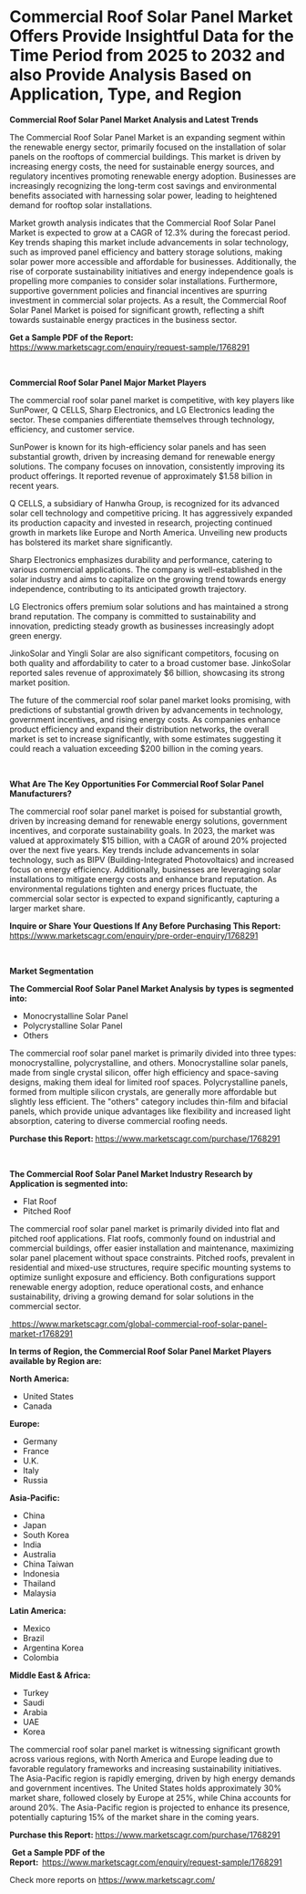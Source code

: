 <p><h1>Commercial Roof Solar Panel Market Offers Provide Insightful Data for the Time Period from 2025 to 2032 and also Provide Analysis Based on Application, Type, and Region</h1></p><p><strong>Commercial Roof Solar Panel Market Analysis and Latest Trends</strong></p>
<p><p>The Commercial Roof Solar Panel Market is an expanding segment within the renewable energy sector, primarily focused on the installation of solar panels on the rooftops of commercial buildings. This market is driven by increasing energy costs, the need for sustainable energy sources, and regulatory incentives promoting renewable energy adoption. Businesses are increasingly recognizing the long-term cost savings and environmental benefits associated with harnessing solar power, leading to heightened demand for rooftop solar installations.</p><p>Market growth analysis indicates that the Commercial Roof Solar Panel Market is expected to grow at a CAGR of 12.3% during the forecast period. Key trends shaping this market include advancements in solar technology, such as improved panel efficiency and battery storage solutions, making solar power more accessible and affordable for businesses. Additionally, the rise of corporate sustainability initiatives and energy independence goals is propelling more companies to consider solar installations. Furthermore, supportive government policies and financial incentives are spurring investment in commercial solar projects. As a result, the Commercial Roof Solar Panel Market is poised for significant growth, reflecting a shift towards sustainable energy practices in the business sector.</p></p>
<p><strong>Get a Sample PDF of the Report:&nbsp;</strong> <a href="https://www.marketscagr.com/enquiry/request-sample/1768291?utm_campaign=3137&utm_medium=2&utm_source=Github&utm_content=ia&utm_term=07042025&utm_id=commercial-roof-solar-panel">https://www.marketscagr.com/enquiry/request-sample/1768291</a></p>
<p>&nbsp;</p>
<p><strong>Commercial Roof Solar Panel Major Market Players</strong></p>
<p><p>The commercial roof solar panel market is competitive, with key players like SunPower, Q CELLS, Sharp Electronics, and LG Electronics leading the sector. These companies differentiate themselves through technology, efficiency, and customer service.</p><p>SunPower is known for its high-efficiency solar panels and has seen substantial growth, driven by increasing demand for renewable energy solutions. The company focuses on innovation, consistently improving its product offerings. It reported revenue of approximately $1.58 billion in recent years.</p><p>Q CELLS, a subsidiary of Hanwha Group, is recognized for its advanced solar cell technology and competitive pricing. It has aggressively expanded its production capacity and invested in research, projecting continued growth in markets like Europe and North America. Unveiling new products has bolstered its market share significantly.</p><p>Sharp Electronics emphasizes durability and performance, catering to various commercial applications. The company is well-established in the solar industry and aims to capitalize on the growing trend towards energy independence, contributing to its anticipated growth trajectory.</p><p>LG Electronics offers premium solar solutions and has maintained a strong brand reputation. The company is committed to sustainability and innovation, predicting steady growth as businesses increasingly adopt green energy.</p><p>JinkoSolar and Yingli Solar are also significant competitors, focusing on both quality and affordability to cater to a broad customer base. JinkoSolar reported sales revenue of approximately $6 billion, showcasing its strong market position.</p><p>The future of the commercial roof solar panel market looks promising, with predictions of substantial growth driven by advancements in technology, government incentives, and rising energy costs. As companies enhance product efficiency and expand their distribution networks, the overall market is set to increase significantly, with some estimates suggesting it could reach a valuation exceeding $200 billion in the coming years.</p></p>
<p>&nbsp;</p>
<p><strong>What Are The Key Opportunities For Commercial Roof Solar Panel Manufacturers?</strong></p>
<p><p>The commercial roof solar panel market is poised for substantial growth, driven by increasing demand for renewable energy solutions, government incentives, and corporate sustainability goals. In 2023, the market was valued at approximately $15 billion, with a CAGR of around 20% projected over the next five years. Key trends include advancements in solar technology, such as BIPV (Building-Integrated Photovoltaics) and increased focus on energy efficiency. Additionally, businesses are leveraging solar installations to mitigate energy costs and enhance brand reputation. As environmental regulations tighten and energy prices fluctuate, the commercial solar sector is expected to expand significantly, capturing a larger market share.</p></p>
<p><strong>Inquire or Share Your Questions If Any Before Purchasing This Report:</strong> <a href="https://www.marketscagr.com/enquiry/pre-order-enquiry/1768291?utm_campaign=3137&utm_medium=2&utm_source=Github&utm_content=ia&utm_term=07042025&utm_id=commercial-roof-solar-panel">https://www.marketscagr.com/enquiry/pre-order-enquiry/1768291</a></p>
<p>&nbsp;</p>
<p><strong>Market Segmentation</strong></p>
<p><strong>The Commercial Roof Solar Panel Market Analysis by types is segmented into:</strong></p>
<p><ul><li>Monocrystalline Solar Panel</li><li>Polycrystalline Solar Panel</li><li>Others</li></ul></p>
<p><p>The commercial roof solar panel market is primarily divided into three types: monocrystalline, polycrystalline, and others. Monocrystalline solar panels, made from single crystal silicon, offer high efficiency and space-saving designs, making them ideal for limited roof spaces. Polycrystalline panels, formed from multiple silicon crystals, are generally more affordable but slightly less efficient. The "others" category includes thin-film and bifacial panels, which provide unique advantages like flexibility and increased light absorption, catering to diverse commercial roofing needs.</p></p>
<p><strong>Purchase this Report:&nbsp;</strong><a href="https://www.marketscagr.com/purchase/1768291?utm_campaign=3137&utm_medium=2&utm_source=Github&utm_content=ia&utm_term=07042025&utm_id=commercial-roof-solar-panel">https://www.marketscagr.com/purchase/1768291</a></p>
<p>&nbsp;</p>
<p><strong>The Commercial Roof Solar Panel Market Industry Research by Application is segmented into:</strong></p>
<p><ul><li>Flat Roof</li><li>Pitched Roof</li></ul></p>
<p><p>The commercial roof solar panel market is primarily divided into flat and pitched roof applications. Flat roofs, commonly found on industrial and commercial buildings, offer easier installation and maintenance, maximizing solar panel placement without space constraints. Pitched roofs, prevalent in residential and mixed-use structures, require specific mounting systems to optimize sunlight exposure and efficiency. Both configurations support renewable energy adoption, reduce operational costs, and enhance sustainability, driving a growing demand for solar solutions in the commercial sector.</p></p>
<p><a href="https://www.marketscagr.com/global-commercial-roof-solar-panel-market-r1768291?utm_campaign=3137&utm_medium=2&utm_source=Github&utm_content=ia&utm_term=07042025&utm_id=commercial-roof-solar-panel">&nbsp;https://www.marketscagr.com/global-commercial-roof-solar-panel-market-r1768291</a></p>
<p><strong>In terms of Region, the Commercial Roof Solar Panel Market Players available by Region are:</strong></p>
<p>
    <p> <strong> North America: </strong>
        <ul>
            <li>United States</li>
            <li>Canada</li>
        </ul>
        </p> 
    <p> <strong> Europe: </strong>
        <ul>
            <li>Germany</li>
            <li>France</li>
            <li>U.K.</li>
            <li>Italy</li>
            <li>Russia</li>
        </ul>
        </p> 
    <p> <strong> Asia-Pacific: </strong>
        <ul>
            <li>China</li>
            <li>Japan</li>
            <li>South Korea</li>
            <li>India</li>
            <li>Australia</li>
            <li>China Taiwan</li>
            <li>Indonesia</li>
            <li>Thailand</li>
            <li>Malaysia</li>
        </ul>
        </p> 
    <p> <strong> Latin America: </strong>
        <ul>
            <li>Mexico</li>
            <li>Brazil</li>
            <li>Argentina Korea</li>
            <li>Colombia</li>
        </ul>
        </p> 
    <p> <strong> Middle East & Africa: </strong>
        <ul>
            <li>Turkey</li>
            <li>Saudi</li>
            <li>Arabia</li>
            <li>UAE</li>
            <li>Korea</li>
        </ul>
    </p>
    </p>
<p><p>The commercial roof solar panel market is witnessing significant growth across various regions, with North America and Europe leading due to favorable regulatory frameworks and increasing sustainability initiatives. The Asia-Pacific region is rapidly emerging, driven by high energy demands and government incentives. The United States holds approximately 30% market share, followed closely by Europe at 25%, while China accounts for around 20%. The Asia-Pacific region is projected to enhance its presence, potentially capturing 15% of the market share in the coming years.</p></p>
<p><strong>Purchase this Report: </strong><a href="https://www.marketscagr.com/purchase/1768291?utm_campaign=3137&utm_medium=2&utm_source=Github&utm_content=ia&utm_term=07042025&utm_id=commercial-roof-solar-panel">https://www.marketscagr.com/purchase/1768291</a></p>
<p>&nbsp;<strong>Get a Sample PDF of the Report:&nbsp;&nbsp;</strong><a href="https://www.marketscagr.com/enquiry/request-sample/1768291?utm_campaign=3137&utm_medium=2&utm_source=Github&utm_content=ia&utm_term=07042025&utm_id=commercial-roof-solar-panel">https://www.marketscagr.com/enquiry/request-sample/1768291</a></p>
<p><strong></strong></p>
<p>Check more reports on <a href="https://www.marketscagr.com/?utm_campaign=3137&utm_medium=2&utm_source=Github&utm_content=ia&utm_term=07042025&utm_id=commercial-roof-solar-panel">https://www.marketscagr.com/</a></p>